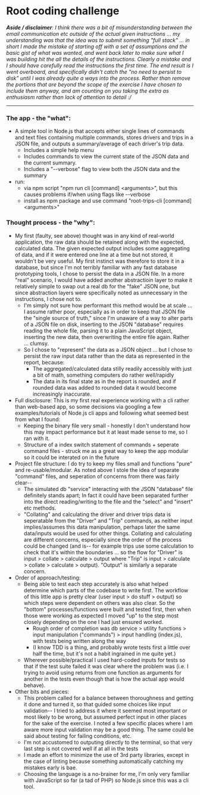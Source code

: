 # Root coding challenge

_**Aside / disclaimer**: I think there was a bit of misunderstanding between the email communication etc outside of the actual given instructions ... my understanding was that the idea was to submit something "full stack" ... in short I made the mistake of starting off with a set of assumptions and the basic gist of what was wanted, and went back later to make sure what I was building hit the all the details of the instructions. Clearly a mistake and I should have carefully read the instructions the first time. The end result is I went overboard, and specifically didn't catch the "no need to persist to disk" until I was already quite a ways into the process. Rather than remove the portions that are beyond the scope of the exercise I have chosen to include them anyway, and am counting on you taking the extra as enthusiasm rather than lack of attention to detail :/_

---

### The app - the "what":

- A simple tool in Node.js that accepts either single lines of commands and text files containing multiple commands, stores drivers and trips in a JSON file, and outputs a summary/average of each driver's trip data.
  - Includes a simple help menu
  - Includes commands to view the current state of the JSON data and the current summary.
  - Includes a "--verbose" flag to view both the JSON data and the summary
- run:
  - via npm script "npm run cli [command] <arguments\>", but this causes problems if/when using flags like --verbose
  - install as npm package and use command "root-trips-cli [command] <arguments\>"

### Thought process - the "why":

- My first (faulty, see above) thought was in any kind of real-world application, the raw data should be retained along with the expected, calculated data. The given expected output includes some aggregating of data, and if it were entered one line at a time but not stored, it wouldn't be very useful. My first instinct was therefore to store it in a database, but since I'm not terribly familiar with any fast database prototyping tools, I chose to persist the data in a JSON file. In a more "real" scenario, I would have added another abstractioin layer to make it relatively simple to swap out a real db for the "fake" JSON one, but since abstraction layers were specifically noted as unnecessary in the instructions, I chose not to.
  - I'm simply not sure how performant this method would be at scale ... I assume rather poor, especially as in order to keep that JSON file the "single source of truth," since I'm unaware of a way to alter parts of a JSON file on disk, inserting to the JSON "database" requires reading the whole file, parsing it to a plain JavaScript object, inserting the new data, then overwriting the entire file again. Rather ... clumsy.
  - So I chose to "represent" the data as a JSON object ... but I chose to persist the raw input data rather than the data as represented in the report, because:
    - The aggregated/calculated data stilly readily accessibly with just a bit of math, something computers do rather well/rapidly
    - The data in its final state as in the report is rounded, and if rounded data was added to rounded data it would become increasingly inaccurate.
- Full disclosure: This is my first real experience working with a cli rather than web-based app, so some decisions via googling a few examples/tutorials of Node.js cli apps and following what seemed best from what I found:
  - Keeping the binary file very small - honestly I don't understand how this may impact performance but it at least made sense to me, so I ran with it.
  - Structure of a index switch statement of commands + seperate command files - struck me as a great way to keep the app modular so it could be interated on in the future
- Project file structure: I do try to keep my files small and functions "pure" and re-usable/modular. As noted above I stole the idea of separate "command" files, and seperation of concerns from there was fairly clear--
  - The simulated db "service" interacting with the JSON "database" file definitely stands apart; In fact it could have been separated further into the direct reading/writing to the file and the "select" and "insert" etc methods.
  - "Collating" and calculating the driver and driver trips data is seperatable from the "Driver" and "Trip" commands, as neither input implies/assumes this data manipulation, perhaps later the same data/inputs would be used for other things. Collating and calculating are different concerns, especially since the order of the process could be changed (and is-- for example trips use some calculation to check that it's within the boundaries ... so the flow for "Driver" is input > collate > calculate > output where "Trip" is input > calculate > collate > calculate > output). "Output" is similarly a separate concern.
- Order of approach/testing:
  - Being able to test each step accurately is also what helped determine which parts of the codebase to write first. The workflow of this little app is pretty clear (user input > do stuff > output) so which steps were dependent on others was also clear. So the "bottom" processes/functions were built and tested first, then when those were working as expected I moved "up" to the step most closely depending on the one I had just ensured worked.
    - Rough order of completion was db service > utility functions > input manipulation ("commands") > input handling (index.js), with tests being written along the way
    - (I know TDD is a thing, and probably wrote tests first a little over half the time, but it's not a habit ingrained in me quite yet.)
  - Wherever possible/practical I used hard-coded inputs for tests so that if the test suite failed it was clear where the problem was (i.e. I trying to avoid using returns from one function as arguments for another in the tests even though that is how the actual app would behave).
- Other bits and pieces:
  - This problem called for a balance between thoroughness and getting it done and turned it, so that guided some choices like input validation-- I tried to address it where it seemed most important or most likely to be wrong, but assumed perfect input in other places for the sake of the exercise. I noted a few specific places where I am aware more input validation may be a good thing. The same could be said about testing for failing conditions, etc.
  - I'm not accustomed to outputing directly to the terminal, so that very last step is not covered well if at all in the tests
  - I made an effort to minimize the use of 3rd party libraries, except in the case of linting because something automatically catching my mistakes early is bae.
  - Choosing the language is a no-brainer for me, I'm only very familiar with JavaScript so far (a tad of PHP) so Node.js since this was a cli tool.
